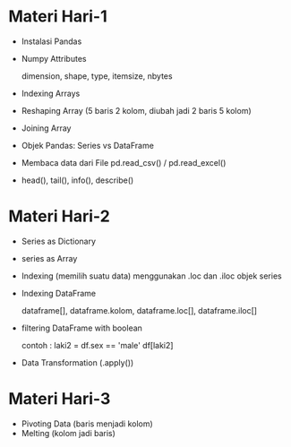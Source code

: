 # Materi Hari-1
* Instalasi Pandas
* Numpy Attributes

  dimension, shape, type, itemsize, nbytes
* Indexing Arrays
* Reshaping Array (5 baris 2 kolom, diubah jadi 2 baris 5 kolom)
* Joining Array
* Objek Pandas: Series vs DataFrame
* Membaca data dari File
  pd.read_csv() / pd.read_excel()
* head(), tail(), info(), describe()

# Materi Hari-2
* Series as Dictionary
* series as Array
* Indexing (memilih suatu data) menggunakan .loc dan .iloc objek series
* Indexing DataFrame

  dataframe[], dataframe.kolom, dataframe.loc[], dataframe.iloc[]
* filtering DataFrame with boolean

  contoh : laki2 = df.sex == 'male'
           df[laki2]
* Data Transformation (.apply())

# Materi Hari-3
* Pivoting Data (baris menjadi kolom)
* Melting (kolom jadi baris)
